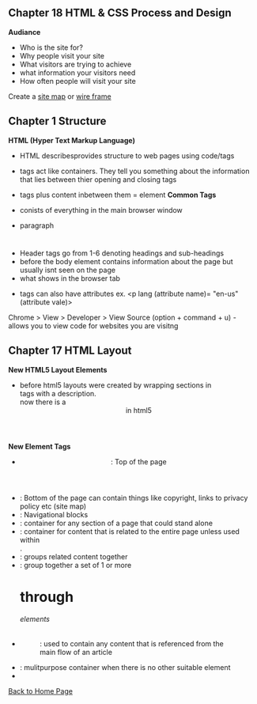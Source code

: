 ## Chapter 18 HTML & CSS Process and Design

**Audiance**

- Who is the site for?
- Why people visit your site
- What visitors are trying to achieve
- what information your visitors need
- How often people will visit your site

Create a [site map](https://customers.accrisoft.com/clientuploads/sitemap_example.png) or [wire frame](https://d2slcw3kip6qmk.cloudfront.net/marketing/pages/chart/wireframe-examples.svg)

## Chapter 1 Structure

**HTML (Hyper Text Markup Language)**
- HTML describesprovides structure to web pages using code/tags
- tags act like containers. They tell you something about the information that lies between thier opening and closing tags
- tags plus content inbetween them = element
**Common Tags**

- <body></body> conists of everything in the main browser window
- <p></p> paragraph
- <h1></h1> Header tags go from 1-6 denoting headings and sub-headings
- <head></head> before the body element contains information about the page but usually isnt seen on the page
- <title></title> what shows in the browser tab

- tags can also have attributes ex. <p lang (attribute name)= "en-us" (attribute vale)>

Chrome > View > Developer > View Source (option + command + u) - allows you to view code for websites you are visitng

## Chapter 17 HTML Layout

**New HTML5 Layout Elements**

- before html5 layouts were created by wrapping sections in <div> tags with a description. <div id="header"> now there is a <header> in html5

**New Element Tags**

- <header> : Top of the page
- <footer> : Bottom of the page can contain things like copyright, links to privacy policy etc (site map)
- <nav> : Navigational blocks
- <article> : container for any section of a page that could stand alone
- <aside> : container for content that is related to the entire page unless used within <article>.
- <section> : groups related content together
- <hgroup> : group together a set of 1 or more <h1> through <h6> elements
- <figure><figcaption> : used to contain any content that is referenced from the main flow of an article
- <div> : mulitpurpose container when there is no other suitable element
-

[Back to Home Page](https://ashcaz.github.io/learning-journal/)